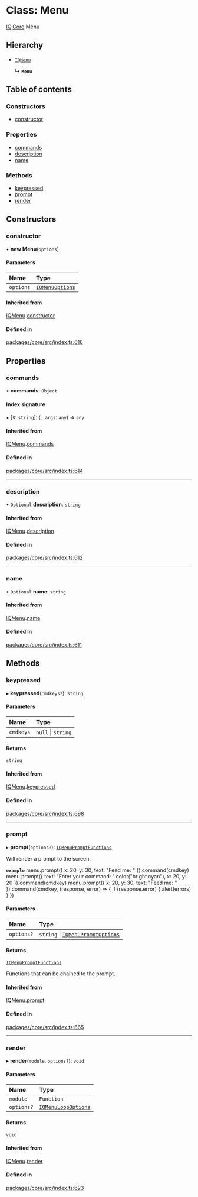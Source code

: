 # Class: Menu

[IQ](../modules/Core.IQ.md).[Core](../modules/Core.IQ.Core.md).Menu

## Hierarchy

- [`IQMenu`](Core.IQMenu.md)

  ↳ **`Menu`**

## Table of contents

### Constructors

- [constructor](Core.IQ.Core.Menu.md#constructor)

### Properties

- [commands](Core.IQ.Core.Menu.md#commands)
- [description](Core.IQ.Core.Menu.md#description)
- [name](Core.IQ.Core.Menu.md#name)

### Methods

- [keypressed](Core.IQ.Core.Menu.md#keypressed)
- [prompt](Core.IQ.Core.Menu.md#prompt)
- [render](Core.IQ.Core.Menu.md#render)

## Constructors

### constructor

• **new Menu**(`options`)

#### Parameters

| Name | Type |
| :------ | :------ |
| `options` | [`IQMenuOptions`](../interfaces/Core.IQMenuOptions.md) |

#### Inherited from

[IQMenu](Core.IQMenu.md).[constructor](Core.IQMenu.md#constructor)

#### Defined in

[packages/core/src/index.ts:616](https://github.com/iniquitybbs/iniquity/blob/2e1686f/packages/core/src/index.ts#L616)

## Properties

### commands

• **commands**: `Object`

#### Index signature

▪ [s: `string`]: (...`args`: `any`) => `any`

#### Inherited from

[IQMenu](Core.IQMenu.md).[commands](Core.IQMenu.md#commands)

#### Defined in

[packages/core/src/index.ts:614](https://github.com/iniquitybbs/iniquity/blob/2e1686f/packages/core/src/index.ts#L614)

___

### description

• `Optional` **description**: `string`

#### Inherited from

[IQMenu](Core.IQMenu.md).[description](Core.IQMenu.md#description)

#### Defined in

[packages/core/src/index.ts:612](https://github.com/iniquitybbs/iniquity/blob/2e1686f/packages/core/src/index.ts#L612)

___

### name

• `Optional` **name**: `string`

#### Inherited from

[IQMenu](Core.IQMenu.md).[name](Core.IQMenu.md#name)

#### Defined in

[packages/core/src/index.ts:611](https://github.com/iniquitybbs/iniquity/blob/2e1686f/packages/core/src/index.ts#L611)

## Methods

### keypressed

▸ **keypressed**(`cmdkeys?`): `string`

#### Parameters

| Name | Type |
| :------ | :------ |
| `cmdkeys` | ``null`` \| `string` |

#### Returns

`string`

#### Inherited from

[IQMenu](Core.IQMenu.md).[keypressed](Core.IQMenu.md#keypressed)

#### Defined in

[packages/core/src/index.ts:698](https://github.com/iniquitybbs/iniquity/blob/2e1686f/packages/core/src/index.ts#L698)

___

### prompt

▸ **prompt**(`options?`): [`IQMenuPromptFunctions`](../interfaces/Core.IQMenuPromptFunctions.md)

Will render a prompt to the screen.

**`example`**
menu.prompt({ x: 20, y: 30, text: "Feed me: " }).command(cmdkey)
menu.prompt({ text: "Enter your command: ".color("bright cyan"), x: 20, y: 20 }).command(cmdkey)
menu.prompt({ x: 20, y: 30, text: "Feed me: " }).command(cmdkey, (response, error) => {
     if (response.error) {
         alert(errors)
     }
 })

#### Parameters

| Name | Type |
| :------ | :------ |
| `options?` | `string` \| [`IQMenuPromptOptions`](../interfaces/Core.IQMenuPromptOptions.md) |

#### Returns

[`IQMenuPromptFunctions`](../interfaces/Core.IQMenuPromptFunctions.md)

Functions that can be chained to the prompt.

#### Inherited from

[IQMenu](Core.IQMenu.md).[prompt](Core.IQMenu.md#prompt)

#### Defined in

[packages/core/src/index.ts:665](https://github.com/iniquitybbs/iniquity/blob/2e1686f/packages/core/src/index.ts#L665)

___

### render

▸ **render**(`module`, `options?`): `void`

#### Parameters

| Name | Type |
| :------ | :------ |
| `module` | `Function` |
| `options?` | [`IQMenuLoopOptions`](../interfaces/Core.IQMenuLoopOptions.md) |

#### Returns

`void`

#### Inherited from

[IQMenu](Core.IQMenu.md).[render](Core.IQMenu.md#render)

#### Defined in

[packages/core/src/index.ts:623](https://github.com/iniquitybbs/iniquity/blob/2e1686f/packages/core/src/index.ts#L623)
